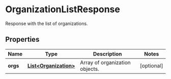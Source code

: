 

# OrganizationListResponse

Response with the list of organizations.

## Properties

Name | Type | Description | Notes
------------ | ------------- | ------------- | -------------
**orgs** | [**List&lt;Organization&gt;**](Organization.md) | Array of organization objects. |  [optional]



